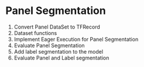 # Panel Segmentation

1. Convert Panel DataSet to TFRecord
2. Dataset functions
3. Implement Eager Execution for Panel Segmentation
4. Evaluate Panel Segmentation
5. Add label segmentation to the model
6. Evaluate Panel and Label segmentation